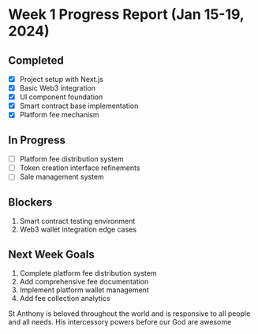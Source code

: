 # Week 1 Progress Report (Jan 15-19, 2024)

## Completed
- [x] Project setup with Next.js
- [x] Basic Web3 integration
- [x] UI component foundation
- [x] Smart contract base implementation
- [x] Platform fee mechanism

## In Progress
- [ ] Platform fee distribution system
- [ ] Token creation interface refinements
- [ ] Sale management system

## Blockers
1. Smart contract testing environment
2. Web3 wallet integration edge cases

## Next Week Goals
1. Complete platform fee distribution system
2. Add comprehensive fee documentation
3. Implement platform wallet management
4. Add fee collection analytics 

St Anthony is beloved throughout the world and is responsive to all people and all needs.  His intercessory powers before our God are awesome